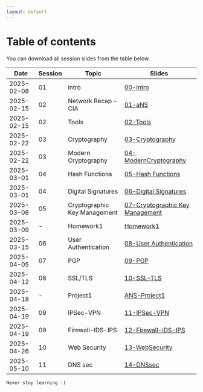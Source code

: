 ```yaml
---
layout: default
---
```


# Table of contents

You can download all session slides from the table below.


| Date       |Session|  Topic  | Slides         |
|------------|-------|---------|----------------|
| 2025-02-08 |   01  | intro   | [00-intro](/slides/00-intro.pdf) |
| 2025-02-15 |   02  | Network Recap - CIA   | [01-aNS](/slides/01-aNS.pdf) |
| 2025-02-15 |   02  | Tools   | [02-Tools](/slides/02-Tools.pdf) |
| 2025-02-22 |   03  | Cryptography   | [03-Cryptography](/slides/03-Cryptography.pdf) |
| 2025-02-22 |   03  | Modern Cryptography   | [04-ModernCryptography](/slides/04-ModernCryptography.pdf) |
| 2025-03-01 |   04  | Hash Functions   | [05-Hash Functions](/slides/05-HashFunctions.pdf) |
| 2025-03-01 |   04  | Digital Signatures   | [06-Digital Signatures](/slides/06-DigitalSignatures.pdf) |
| 2025-03-08 |   05  | Cryptographic Key Management   | [07-Cryptographic Key Management](/slides/07-CryptographicKeyManagement.pdf) |
| 2025-03-09 |   -  | Homework1   | [Homework1](/slides/ANS-HW1.pdf) |
| 2025-03-15 |   06  | User Authentication   | [08-User Authentication](/slides/08-UserAuthentication.pdf) |
| 2025-04-05 |   07  | PGP   | [09-PGP](/slides/09-PGP.pdf) |
| 2025-04-12 |   08  | SSL/TLS   | [10-SSL-TLS](/slides/10-SSL-TLS.pdf) |
| 2025-04-18 |   -  | Project1   | [ANS-Project1](/slides/ANS-Project1.pdf) |
| 2025-04-19 |   09  | IPSec-VPN   | [11-IPSec-VPN](/slides/11-IPSec-VPN.pdf) |
| 2025-04-19 |   09  | Firewall-IDS-IPS   | [12-Firewall-IDS-IPS](/slides/12-Firewall-IDS-IPS.pdf) |
| 2025-04-26 |   10  | Web Security   | [13-WebSecurity](/slides/13-WebSecurity.pdf) |
| 2025-05-10 |   11  | DNS sec   | [14-DNSsec](/slides/14-DNSsec.pdf) |










```
Never stop learning :)
```

